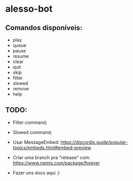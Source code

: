# alesso-bot

## Comandos disponíveis:
* play
* queue
* pause
* resume
* clear
* quit
* skip
* filter
* slowed
* remove
* help

## TODO:

* Filter command;
* Slowed command;

* Usar MessageEmbed:
 https://discordjs.guide/popular-topics/embeds.html#embed-preview

* Criar uma branch pra "release" com:
 https://www.npmjs.com/package/forever

* Fazer uns docs aqui :)